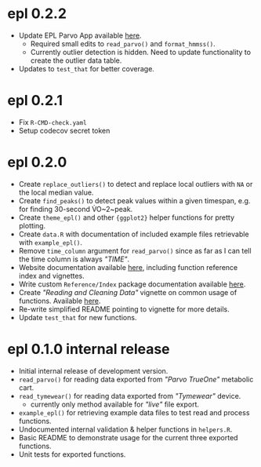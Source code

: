 # epl 0.2.2

* Update EPL Parvo App available [here](https://jem-arnold.shinyapps.io/EPL-Parvo-App/).
     * Required small edits to `read_parvo()` and `format_hmmss()`.
     * Currently outlier detection is hidden. Need to update functionality to create the outlier data table.
* Updates to `test_that` for better coverage.

# epl 0.2.1

* Fix `R-CMD-check.yaml`
* Setup codecov secret token

# epl 0.2.0

* Create `replace_outliers()` to detect and replace local outliers with `NA` or the local median value.
* Create `find_peaks()` to detect peak values within a given timespan, e.g. for finding 30-second V̇O~2~peak.
* Create `theme_epl()` and other `{ggplot2}` helper functions for pretty plotting.
* Create `data.R` with documentation of included example files retrievable with `example_epl()`.
* Remove `time_column` argument for `read_parvo()` since as far as I can tell the time column is always *"TIME"*.
* Website documentation available [here](https://jemarnold.github.io/epl/), including function reference index and vignettes.
* Write custom `Reference/Index` package documentation available [here](https://jemarnold.github.io/epl/reference/index.html).
* Create *"Reading and Cleaning Data"* vignette on common usage of functions. Available [here](https://jemarnold.github.io/epl/articles/reading-and-cleaning-data.html).
* Re-write simplified README pointing to vignette for more details.
* Update `test_that` for new functions.

# epl 0.1.0 internal release

* Initial internal release of development version.
* `read_parvo()` for reading data exported from *"Parvo TrueOne"* metabolic cart.
* `read_tymewear()` for reading data exported from *"Tymewear"* device.
    * currently only method available for *"live"* file export.
* `example_epl()` for retrieving example data files to test read and process functions.
* Undocumented internal validation & helper functions in `helpers.R`.
* Basic README to demonstrate usage for the current three exported functions.
* Unit tests for exported functions.
